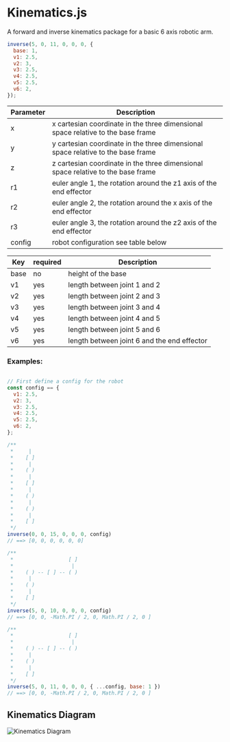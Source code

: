 # Kinematics.js

A forward and inverse kinematics package for a basic 6 axis robotic arm.

```js
inverse(5, 0, 11, 0, 0, 0, {
  base: 1,
  v1: 2.5,
  v2: 3,
  v3: 2.5,
  v4: 2.5,
  v5: 2.5,
  v6: 2,
});
```

| Parameter | Description                                                                      |
| --------- | -------------------------------------------------------------------------------- |
| x         | x cartesian coordinate in the three dimensional space relative to the base frame |
| y         | y cartesian coordinate in the three dimensional space relative to the base frame |
| z         | z cartesian coordinate in the three dimensional space relative to the base frame |
| r1        | euler angle 1, the rotation around the z1 axis of the end effector               |
| r2        | euler angle 2, the rotation around the x axis of the end effector                |
| r3        | euler angle 3, the rotation around the z2 axis of the end effector               |
| config    | robot configuration see table below                                              |

| Key  | required | Description                                 |
| ---- | -------- | ------------------------------------------- |
| base | no       | height of the base                          |
| v1   | yes      | length between joint 1 and 2                |
| v2   | yes      | length between joint 2 and 3                |
| v3   | yes      | length between joint 3 and 4                |
| v4   | yes      | length between joint 4 and 5                |
| v5   | yes      | length between joint 5 and 6                |
| v6   | yes      | length between joint 6 and the end effector |

### Examples:

```js

// First define a config for the robot
const config == {
  v1: 2.5,
  v2: 3,
  v3: 2.5,
  v4: 2.5,
  v5: 2.5,
  v6: 2,
};

/**
 *     |
 *    [ ]
 *     |
 *    ( )
 *     |
 *    [ ]
 *     |
 *    ( )
 *     |
 *    ( )
 *     |
 *    [ ]
 */
inverse(0, 0, 15, 0, 0, 0, config)
// ==> [0, 0, 0, 0, 0, 0]

/**
 *                  [ ]
 *                   |
 *    ( ) -- [ ] -- ( )
 *     |
 *    ( )
 *     |
 *    [ ]
 */
inverse(5, 0, 10, 0, 0, 0, config)
// ==> [0, 0, -Math.PI / 2, 0, Math.PI / 2, 0 ]

/**
 *                  [ ]
 *                   |
 *    ( ) -- [ ] -- ( )
 *     |
 *    ( )
 *     |
 *    [ ]
 */
inverse(5, 0, 11, 0, 0, 0, { ...config, base: 1 })
// ==> [0, 0, -Math.PI / 2, 0, Math.PI / 2, 0 ]
```

## Kinematics Diagram

![Kinematics Diagram](https://github.com/joepuzzo/robot-viewer/blob/main/src/server/static/KinematicsDiagram.jpg?raw=true)
